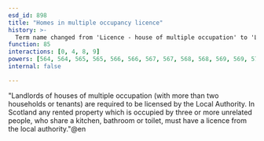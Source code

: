 ```yaml
---
esd_id: 898
title: "Homes in multiple occupancy licence"
history: >-
  Term name changed from 'Licence - house of multiple occupation' to 'Licences - homes in multiple occupancy' in version 3.00.. Name changed to 'Homes in mutiple occupancy licence' in version 4.00.
function: 85
interactions: [0, 4, 8, 9]
powers: [564, 564, 565, 565, 566, 566, 567, 567, 568, 568, 569, 569, 570, 570, 571, 571, 572, 572, 573, 573, 574, 574, 574, 587, 587, 588, 588, 589, 589, 590, 590, 591, 591, 592, 592, 593, 593, 594, 594, 595, 595, 596, 596, 597, 597, 604, 604, 606, 606, 614, 614, 614, 614, 614, 614, 614, 614, 614, 615, 615, 615, 616, 616, 616, 1913, 1913, 1913, 1913, 1913, 1914, 1914, 1914, 1914, 1914, 1915, 1915, 1915, 1915, 1915, 1915, 1916, 1916, 1916, 1916, 1916, 1917, 1917, 1917, 1917, 1917]
internal: false

---
```


"Landlords of houses of multiple occupation (with more than two households or tenants) are required to be licensed by the Local Authority. 
In Scotland any rented property which is occupied by three or more unrelated people, who share a kitchen, bathroom or toilet, must have a licence from the local authority."@en

